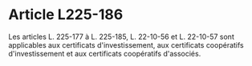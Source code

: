 # Article L225-186

Les articles L. 225-177 à L. 225-185, L. 22-10-56 et L. 22-10-57 sont applicables aux certificats d'investissement, aux certificats coopératifs d'investissement et aux certificats coopératifs d'associés.
